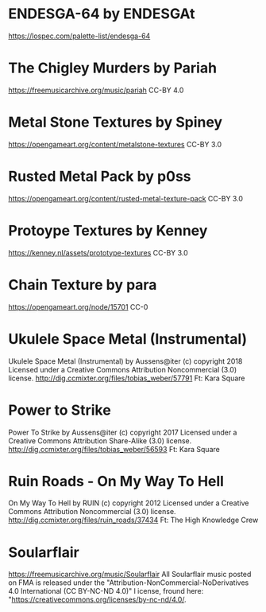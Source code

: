 
# ENDESGA-64 by ENDESGAt
https://lospec.com/palette-list/endesga-64

# The Chigley Murders by Pariah
https://freemusicarchive.org/music/pariah
CC-BY 4.0

# Metal Stone Textures by Spiney
https://opengameart.org/content/metalstone-textures
CC-BY 3.0

# Rusted Metal Pack by p0ss
https://opengameart.org/content/rusted-metal-texture-pack
CC-BY 3.0

# Protoype Textures by Kenney
https://kenney.nl/assets/prototype-textures
CC-BY 3.0

# Chain Texture by para
https://opengameart.org/node/15701
CC-0

# Ukulele Space Metal (Instrumental)
Ukulele Space Metal (Instrumental) by Aussens@iter (c) copyright 2018
Licensed under a Creative Commons Attribution Noncommercial  (3.0) license.
http://dig.ccmixter.org/files/tobias_weber/57791 Ft: Kara Square

# Power to Strike
Power To Strike by Aussens@iter (c) copyright 2017
Licensed under a Creative Commons Attribution Share-Alike  (3.0) license.
http://dig.ccmixter.org/files/tobias_weber/56593 Ft: Kara Square

# Ruin Roads - On My Way To Hell
On My Way To Hell by RUIN (c) copyright 2012 Licensed under a
Creative Commons Attribution Noncommercial  (3.0) license.
http://dig.ccmixter.org/files/ruin_roads/37434 Ft: The High Knowledge Crew

# Soularflair
https://freemusicarchive.org/music/Soularflair
All Soularflair music posted on FMA is released under the
"Attribution-NonCommercial-NoDerivatives 4.0 International (CC BY-NC-ND 4.0)" l
icense, fround here: "https://creativecommons.org/licenses/by-nc-nd/4.0/.
